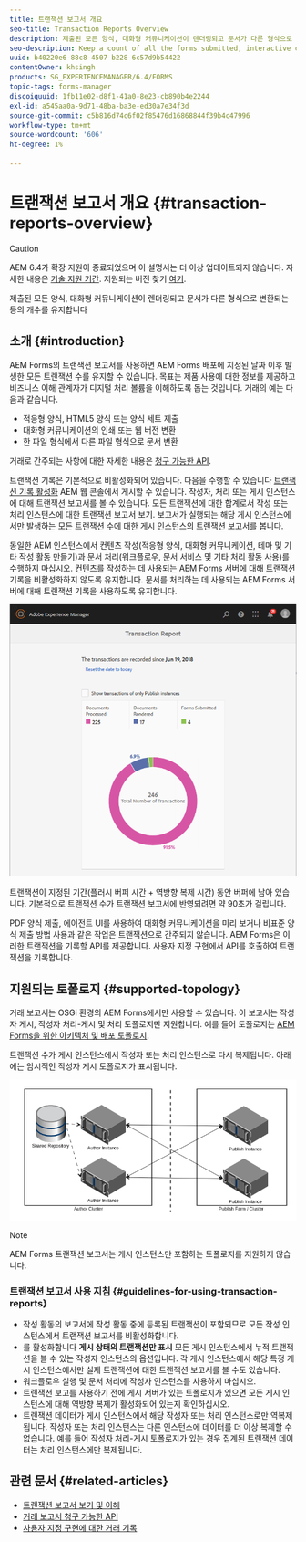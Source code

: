 ```yaml
---
title: 트랜잭션 보고서 개요
seo-title: Transaction Reports Overview
description: 제출된 모든 양식, 대화형 커뮤니케이션이 렌더링되고 문서가 다른 형식으로 변환되는 등의 개수를 유지합니다
seo-description: Keep a count of all the forms submitted, interactive communication rendered, Documents converted to one format to another, and more
uuid: b40220e6-88c8-4507-b228-6c57d9b54422
contentOwner: khsingh
products: SG_EXPERIENCEMANAGER/6.4/FORMS
topic-tags: forms-manager
discoiquuid: 1fb11e02-d8f1-41a0-8e23-cb890b4e2244
exl-id: a545aa0a-9d71-48ba-ba3e-ed30a7e34f3d
source-git-commit: c5b816d74c6f02f85476d16868844f39b4c47996
workflow-type: tm+mt
source-wordcount: '606'
ht-degree: 1%

---
```


# 트랜잭션 보고서 개요 {#transaction-reports-overview}

>[!CAUTION]
>
>AEM 6.4가 확장 지원이 종료되었으며 이 설명서는 더 이상 업데이트되지 않습니다. 자세한 내용은 [기술 지원 기간](https://helpx.adobe.com/kr/support/programs/eol-matrix.html). 지원되는 버전 찾기 [여기](https://experienceleague.adobe.com/docs/).

제출된 모든 양식, 대화형 커뮤니케이션이 렌더링되고 문서가 다른 형식으로 변환되는 등의 개수를 유지합니다

## 소개 {#introduction}

AEM Forms의 트랜잭션 보고서를 사용하면 AEM Forms 배포에 지정된 날짜 이후 발생한 모든 트랜잭션 수를 유지할 수 있습니다. 목표는 제품 사용에 대한 정보를 제공하고 비즈니스 이해 관계자가 디지털 처리 볼륨을 이해하도록 돕는 것입니다. 거래의 예는 다음과 같습니다.

* 적응형 양식, HTML5 양식 또는 양식 세트 제출
* 대화형 커뮤니케이션의 인쇄 또는 웹 버전 변환
* 한 파일 형식에서 다른 파일 형식으로 문서 변환

거래로 간주되는 사항에 대한 자세한 내용은 [청구 가능한 API](/help/forms/using/transaction-reports-billable-apis.md).

트랜잭션 기록은 기본적으로 비활성화되어 있습니다. 다음을 수행할 수 있습니다 [트랜잭션 기록 활성화](/help/forms/using/viewing-and-understanding-transaction-reports.md#setting-up-transaction-reports) AEM 웹 콘솔에서 게시할 수 있습니다. 작성자, 처리 또는 게시 인스턴스에 대해 트랜잭션 보고서를 볼 수 있습니다. 모든 트랜잭션에 대한 합계로서 작성 또는 처리 인스턴스에 대한 트랜잭션 보고서 보기. 보고서가 실행되는 해당 게시 인스턴스에서만 발생하는 모든 트랜잭션 수에 대한 게시 인스턴스의 트랜잭션 보고서를 봅니다.

동일한 AEM 인스턴스에서 컨텐츠 작성(적응형 양식, 대화형 커뮤니케이션, 테마 및 기타 작성 활동 만들기)과 문서 처리(워크플로우, 문서 서비스 및 기타 처리 활동 사용)를 수행하지 마십시오. 컨텐츠를 작성하는 데 사용되는 AEM Forms 서버에 대해 트랜잭션 기록을 비활성화하지 않도록 유지합니다. 문서를 처리하는 데 사용되는 AEM Forms 서버에 대해 트랜잭션 기록을 사용하도록 유지합니다.

![sample-transaction-report-author-1](assets/sample-transaction-report-author-1.png)

트랜잭션이 지정된 기간(플러시 버퍼 시간 + 역방향 복제 시간) 동안 버퍼에 남아 있습니다. 기본적으로 트랜잭션 수가 트랜잭션 보고서에 반영되려면 약 90초가 걸립니다.

PDF 양식 제출, 에이전트 UI를 사용하여 대화형 커뮤니케이션을 미리 보거나 비표준 양식 제출 방법 사용과 같은 작업은 트랜잭션으로 간주되지 않습니다. AEM Forms은 이러한 트랜잭션을 기록할 API를 제공합니다. 사용자 지정 구현에서 API를 호출하여 트랜잭션을 기록합니다.

## 지원되는 토폴로지 {#supported-topology}

거래 보고서는 OSGi 환경의 AEM Forms에서만 사용할 수 있습니다. 이 보고서는 작성자 게시, 작성자 처리-게시 및 처리 토폴로지만 지원합니다. 예를 들어 토폴로지는 [AEM Forms을 위한 아키텍처 및 배포 토폴로지](/help/forms/using/transaction-reports-overview.md).

트랜잭션 수가 게시 인스턴스에서 작성자 또는 처리 인스턴스로 다시 복제됩니다. 아래에는 암시적인 작성자 게시 토폴로지가 표시됩니다.

![simple-author-publish-topology](assets/simple-author-publish-topology.png)

>[!NOTE]
>
>AEM Forms 트랜잭션 보고서는 게시 인스턴스만 포함하는 토폴로지를 지원하지 않습니다.

### 트랜잭션 보고서 사용 지침 {#guidelines-for-using-transaction-reports}

* 작성 활동의 보고서에 작성 활동 중에 등록된 트랜잭션이 포함되므로 모든 작성 인스턴스에서 트랜잭션 보고서를 비활성화합니다.
* 를 활성화합니다 **게시 상태의 트랜잭션만 표시** 모든 게시 인스턴스에서 누적 트랜잭션을 볼 수 있는 작성자 인스턴스의 옵션입니다. 각 게시 인스턴스에서 해당 특정 게시 인스턴스에서만 실제 트랜잭션에 대한 트랜잭션 보고서를 볼 수도 있습니다.
* 워크플로우 실행 및 문서 처리에 작성자 인스턴스를 사용하지 마십시오.
* 트랜잭션 보고를 사용하기 전에 게시 서버가 있는 토폴로지가 있으면 모든 게시 인스턴스에 대해 역방향 복제가 활성화되어 있는지 확인하십시오.
* 트랜잭션 데이터가 게시 인스턴스에서 해당 작성자 또는 처리 인스턴스로만 역복제됩니다. 작성자 또는 처리 인스턴스는 다른 인스턴스에 데이터를 더 이상 복제할 수 없습니다. 예를 들어 작성자 처리-게시 토폴로지가 있는 경우 집계된 트랜잭션 데이터는 처리 인스턴스에만 복제됩니다.

## 관련 문서 {#related-articles}

* [트랜잭션 보고서 보기 및 이해](/help/forms/using/viewing-and-understanding-transaction-reports.md)
* [거래 보고서 청구 가능한 API](/help/forms/using/transaction-reports-billable-apis.md)
* [사용자 지정 구현에 대한 거래 기록](/help/forms/using/record-transaction-custom-implementation.md)
